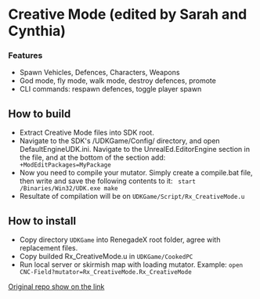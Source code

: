 Creative Mode (edited by Sarah and Cynthia)
=============


### Features

- Spawn Vehicles, Defences, Characters, Weapons
- God mode, fly mode, walk mode, destroy defences, promote
- CLI commands: respawn defences, toggle player spawn

## How to build
- Extract Creative Mode files into SDK root. 
- Navigate to the SDK's /UDKGame/Config/ directory, and open DefaultEngineUDK.ini. Navigate to the UnrealEd.EditorEngine section in the file, and at the bottom of the section add: ` +ModEditPackages=MyPackage`
- Now you need to compile your mutator. Simply create a compile.bat file, then write and save the following contents to it: ` start /Binaries/Win32/UDK.exe make`
- Resultate of compilation will be on `UDKGame/Script/Rx_CreativeMode.u`

## How to install 
- Copy directory `UDKGame` into RenegadeX root folder, agree with replacement files. 
- Copy builded Rx_CreativeMode.u in `UDKGame/CookedPC`
- Run local server or skirmish map with loading mutator. Example: `open CNC-Field?mutator=Rx_CreativeMode.Rx_CreativeMode`

[Original repo show on the link](http://https://github.com/sevans045/CreativeMode/ "Original repo show on the link")

